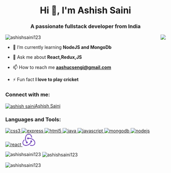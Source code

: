 <h1 align="center">Hi 👋, I'm Ashish Saini</h1>
<h3 align="center">A passionate fullstack developer from India</h3>

<img align="right" src="https://media.tenor.com/NOYF3f82b_gAAAAC/programmer.gif" />
<p align="left"> <img src="https://komarev.com/ghpvc/?username=ashishsaini123&label=Profile%20views&color=0e75b6&style=flat" alt="ashishsaini123" /> </p>



- 🌱 I’m currently learning **NodeJS and MongoDb**

- 💬 Ask me about **React,Redux,JS**

- 📫 How to reach me **aashucsengi@gmail.com**

- ⚡ Fun fact **I love to play cricket**

<h3 align="left">Connect with me:</h3>
<p align="left">
<a href="https://www.linkedin.com/in/ashish-saini-6b3a9920a/" target="blank"><img align="center" src="https://cdn-icons-png.flaticon.com/512/174/174857.png" alt="ashish saini" height="30" width="40" />Ashish Saini</a>
</p>


<h3 align="left">Languages and Tools:</h3>
<p align="left"> 
<a href="https://www.w3schools.com/css/" target="_blank" rel="noreferrer">
<img src="https://cdn.pixabay.com/photo/2017/08/05/11/16/logo-2582747_1280.png" alt="css3" width="40" height="40"/> </a>
<a href="https://expressjs.com" target="_blank" rel="noreferrer">
<img src="https://cdn.iconscout.com/icon/free/png-256/express-8-1175029.png" alt="express" width="40" height="40"/> </a>
<a href="https://www.w3.org/html/" target="_blank" rel="noreferrer">
<img src="https://www.freeiconspng.com/thumbs/html5-icon/html5-icon-1.png" alt="html5" width="40" height="40"/> </a> 
<a href="https://www.java.com" target="_blank" rel="noreferrer">
<img src="https://cdn-icons-png.flaticon.com/512/5968/5968282.png" alt="java" width="40" height="40"/> </a> 
<a href="https://developer.mozilla.org/en-US/docs/Web/JavaScript" target="_blank" rel="noreferrer"> 
<img src="https://e7.pngegg.com/pngimages/602/440/png-clipart-javascript-open-logo-number-js-angle-text-thumbnail.png" alt="javascript" width="40" height="40"/> </a>
<a href="https://www.mongodb.com/" target="_blank" rel="noreferrer">
<img src="https://w7.pngwing.com/pngs/956/695/png-transparent-mongodb-original-wordmark-logo-icon-thumbnail.png" alt="mongodb" width="40" height="40"/> </a>
<a href="https://nodejs.org" target="_blank" rel="noreferrer">
<img src="https://upload.wikimedia.org/wikipedia/commons/thumb/d/d9/Node.js_logo.svg/2560px-Node.js_logo.svg.png" alt="nodejs" width="40" height="40"/> </a>
<a href="https://reactjs.org/" target="_blank" rel="noreferrer">
<img src="https://cdn.iconscout.com/icon/free/png-256/react-1-282599.png" alt="react" width="40" height="40"/> </a> 
<a href="https://redux.js.org" target="_blank" rel="noreferrer">
<img src="https://raw.githubusercontent.com/devicons/devicon/master/icons/redux/redux-original.svg" alt="redux" width="40" height="40"/> </a>
</p>

<p><img align="left" src="https://github-readme-stats.vercel.app/api/top-langs?username=ashishsaini123&show_icons=true&locale=en&layout=compact" alt="ashishsaini123" /></p>

<p>&nbsp;<img align="center" src="https://github-readme-stats.vercel.app/api?username=ashishsaini123&show_icons=true&locale=en" alt="ashishsaini123" /></p>

<p><img align="center" src="https://github-readme-streak-stats.herokuapp.com/?user=ashishsaini123&" alt="ashishsaini123" /></p>
